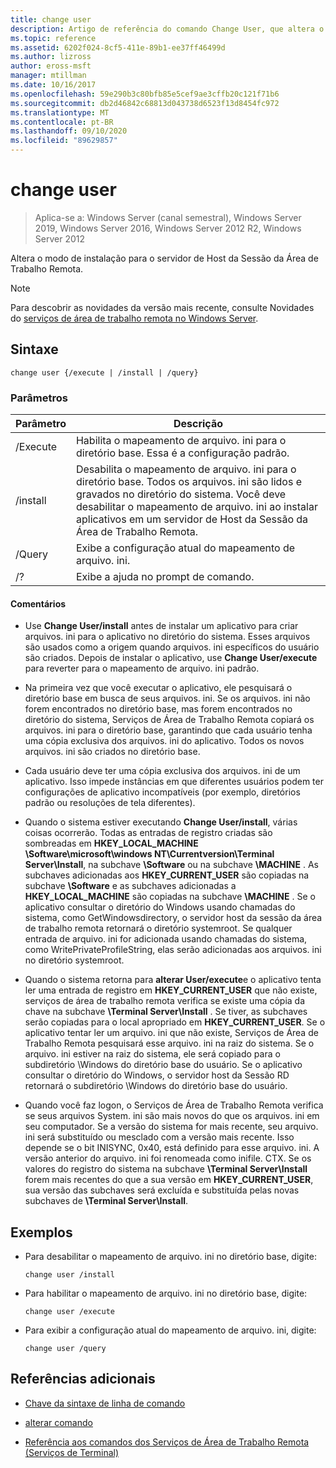 ```yaml
---
title: change user
description: Artigo de referência do comando Change User, que altera o modo de instalação para o servidor de Host da Sessão da Área de Trabalho Remota.
ms.topic: reference
ms.assetid: 6202f024-8cf5-411e-89b1-ee37ff46499d
ms.author: lizross
author: eross-msft
manager: mtillman
ms.date: 10/16/2017
ms.openlocfilehash: 59e290b3c80bfb85e5cef9ae3cffb20c121f71b6
ms.sourcegitcommit: db2d46842c68813d043738d6523f13d8454fc972
ms.translationtype: MT
ms.contentlocale: pt-BR
ms.lasthandoff: 09/10/2020
ms.locfileid: "89629857"
---
```

# <a name="change-user"></a>change user

> Aplica-se a: Windows Server (canal semestral), Windows Server 2019, Windows Server 2016, Windows Server 2012 R2, Windows Server 2012

Altera o modo de instalação para o servidor de Host da Sessão da Área de Trabalho Remota.

> [!NOTE]
> Para descobrir as novidades da versão mais recente, consulte Novidades do [serviços de área de trabalho remota no Windows Server](/previous-versions/windows/it-pro/windows-server-2012-r2-and-2012/dn283323(v=ws.11)).

## <a name="syntax"></a>Sintaxe

```
change user {/execute | /install | /query}
```

### <a name="parameters"></a>Parâmetros

| Parâmetro | Descrição |
| --------- | ----------- |
| /Execute | Habilita o mapeamento de arquivo. ini para o diretório base. Essa é a configuração padrão. |
| /install | Desabilita o mapeamento de arquivo. ini para o diretório base. Todos os arquivos. ini são lidos e gravados no diretório do sistema. Você deve desabilitar o mapeamento de arquivo. ini ao instalar aplicativos em um servidor de Host da Sessão da Área de Trabalho Remota. |
| /Query | Exibe a configuração atual do mapeamento de arquivo. ini. |
| /? | Exibe a ajuda no prompt de comando. |

#### <a name="remarks"></a>Comentários

- Use **Change User/install** antes de instalar um aplicativo para criar arquivos. ini para o aplicativo no diretório do sistema. Esses arquivos são usados como a origem quando arquivos. ini específicos do usuário são criados. Depois de instalar o aplicativo, use **Change User/execute** para reverter para o mapeamento de arquivo. ini padrão.

- Na primeira vez que você executar o aplicativo, ele pesquisará o diretório base em busca de seus arquivos. ini. Se os arquivos. ini não forem encontrados no diretório base, mas forem encontrados no diretório do sistema, Serviços de Área de Trabalho Remota copiará os arquivos. ini para o diretório base, garantindo que cada usuário tenha uma cópia exclusiva dos arquivos. ini do aplicativo. Todos os novos arquivos. ini são criados no diretório base.

- Cada usuário deve ter uma cópia exclusiva dos arquivos. ini de um aplicativo. Isso impede instâncias em que diferentes usuários podem ter configurações de aplicativo incompatíveis (por exemplo, diretórios padrão ou resoluções de tela diferentes).

- Quando o sistema estiver executando **Change User/install**, várias coisas ocorrerão. Todas as entradas de registro criadas são sombreadas em **HKEY_LOCAL_MACHINE \Software\microsoft\windows NT\Currentversion\Terminal Server\Install**, na subchave **\Software** ou na subchave **\MACHINE** . As subchaves adicionadas aos **HKEY_CURRENT_USER** são copiadas na subchave **\Software** e as subchaves adicionadas a **HKEY_LOCAL_MACHINE** são copiadas na subchave **\MACHINE** . Se o aplicativo consultar o diretório do Windows usando chamadas do sistema, como GetWindowsdirectory, o servidor host da sessão da área de trabalho remota retornará o diretório systemroot. Se qualquer entrada de arquivo. ini for adicionada usando chamadas do sistema, como WritePrivateProfileString, elas serão adicionadas aos arquivos. ini no diretório systemroot.

- Quando o sistema retorna para **alterar User/execute**e o aplicativo tenta ler uma entrada de registro em **HKEY_CURRENT_USER** que não existe, serviços de área de trabalho remota verifica se existe uma cópia da chave na subchave **\Terminal Server\Install** . Se tiver, as subchaves serão copiadas para o local apropriado em **HKEY_CURRENT_USER**. Se o aplicativo tentar ler um arquivo. ini que não existe, Serviços de Área de Trabalho Remota pesquisará esse arquivo. ini na raiz do sistema. Se o arquivo. ini estiver na raiz do sistema, ele será copiado para o subdiretório \Windows do diretório base do usuário. Se o aplicativo consultar o diretório do Windows, o servidor host da Sessão RD retornará o subdiretório \Windows do diretório base do usuário.

- Quando você faz logon, o Serviços de Área de Trabalho Remota verifica se seus arquivos System. ini são mais novos do que os arquivos. ini em seu computador. Se a versão do sistema for mais recente, seu arquivo. ini será substituído ou mesclado com a versão mais recente. Isso depende se o bit INISYNC, 0x40, está definido para esse arquivo. ini. A versão anterior do arquivo. ini foi renomeada como inifile. CTX. Se os valores do registro do sistema na subchave **\Terminal Server\Install** forem mais recentes do que a sua versão em **HKEY_CURRENT_USER**, sua versão das subchaves será excluída e substituída pelas novas subchaves de **\Terminal Server\Install**.

## <a name="examples"></a>Exemplos

- Para desabilitar o mapeamento de arquivo. ini no diretório base, digite:

  ```
  change user /install
  ```

- Para habilitar o mapeamento de arquivo. ini no diretório base, digite:

  ```
  change user /execute
  ```

- Para exibir a configuração atual do mapeamento de arquivo. ini, digite:

  ```
  change user /query
  ```

## <a name="additional-references"></a>Referências adicionais

- [Chave da sintaxe de linha de comando](command-line-syntax-key.md)

- [alterar comando](change.md)

- [Referência aos comandos dos Serviços de Área de Trabalho Remota (Serviços de Terminal)](remote-desktop-services-terminal-services-command-reference.md)

